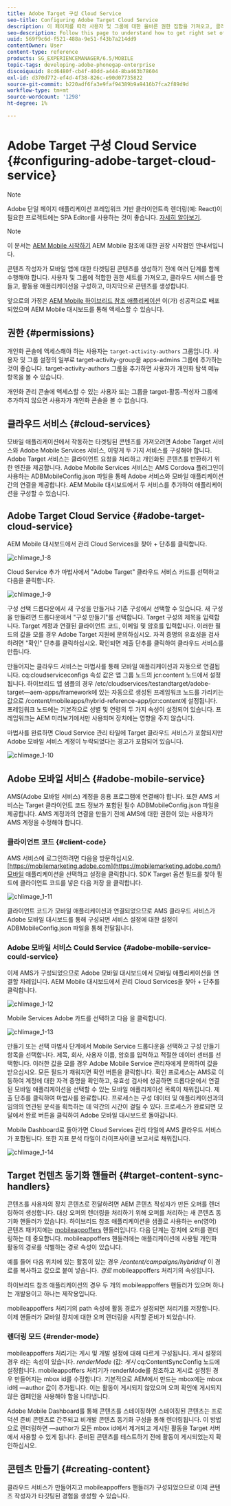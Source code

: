 ```yaml
---
title: Adobe Target 구성 Cloud Service
seo-title: Configuring Adobe Target Cloud Service
description: 이 페이지를 따라 사용자 및 그룹에 대한 올바른 권한 집합을 가져오고, 클라우드 서비스를 만들고, 활동용 애플리케이션을 구성하고, 콘텐츠를 생성하는 방법을 이해하십시오.
seo-description: Follow this page to understand how to get right set of permissions for users and groups, creating cloud services, configuring the application for the activity, and finally generating the content.
uuid: 569f9c6d-f521-488a-9e51-f43b7a214dd9
contentOwner: User
content-type: reference
products: SG_EXPERIENCEMANAGER/6.5/MOBILE
topic-tags: developing-adobe-phonegap-enterprise
discoiquuid: 8cd6480f-cb4f-40dd-a444-8ba463b78604
exl-id: d370d772-ef4d-4f38-826c-e90d07735822
source-git-commit: b220adf6fa3e9faf94389b9a9416b7fca2f89d9d
workflow-type: tm+mt
source-wordcount: '1298'
ht-degree: 1%

---
```


# Adobe Target 구성 Cloud Service {#configuring-adobe-target-cloud-service}

>[!NOTE]
>
>Adobe 단일 페이지 애플리케이션 프레임워크 기반 클라이언트측 렌더링(예: React)이 필요한 프로젝트에는 SPA Editor를 사용하는 것이 좋습니다. [자세히 알아보기](/help/sites-developing/spa-overview.md).

>[!NOTE]
>
>이 문서는 [AEM Mobile 시작하기](/help/mobile/getting-started-aem-mobile.md) AEM Mobile 참조에 대한 권장 시작점인 안내서입니다.

콘텐츠 작성자가 모바일 앱에 대한 타겟팅된 콘텐츠를 생성하기 전에 여러 단계를 함께 수행해야 합니다. 사용자 및 그룹에 적합한 권한 세트를 가져오고, 클라우드 서비스를 만들고, 활동용 애플리케이션을 구성하고, 마지막으로 콘텐츠를 생성합니다.

앞으로의 가정은 [AEM Mobile 하이브리드 참조 애플리케이션](https://github.com/Adobe-Marketing-Cloud-Apps/aem-mobile-hybrid-reference) 이(가) 성공적으로 배포되었으며 AEM Mobile 대시보드를 통해 액세스할 수 있습니다.

## 권한 {#permissions}

개인화 콘솔에 액세스해야 하는 사용자는 `target-activity-authors` 그룹입니다. 사용자 및 그룹 설정의 일부로 target-activity-group을 apps-admins 그룹에 추가하는 것이 좋습니다. target-activity-authors 그룹을 추가하면 사용자가 개인화 탐색 메뉴 항목을 볼 수 있습니다.

개인화 관리 콘솔에 액세스할 수 있는 사용자 또는 그룹을 target-활동-작성자 그룹에 추가하지 않으면 사용자가 개인화 콘솔을 볼 수 없습니다.

## 클라우드 서비스 {#cloud-services}

모바일 애플리케이션에서 작동하는 타겟팅된 콘텐츠를 가져오려면 Adobe Target 서비스와 Adobe Mobile Services 서비스, 이렇게 두 가지 서비스를 구성해야 합니다. Adobe Target 서비스는 클라이언트 요청을 처리하고 개인화된 콘텐츠를 반환하기 위한 엔진을 제공합니다. Adobe Mobile Services 서비스는 AMS Cordova 플러그인이 사용하는 ADBMobileConfig.json 파일을 통해 Adobe 서비스와 모바일 애플리케이션 간의 연결을 제공합니다. AEM Mobile 대시보드에서 두 서비스를 추가하여 애플리케이션을 구성할 수 있습니다.

## Adobe Target Cloud Service {#adobe-target-cloud-service}

AEM Mobile 대시보드에서 관리 Cloud Services을 찾아 + 단추를 클릭합니다.

![chlimage_1-8](assets/chlimage_1-8.png)

Cloud Service 추가 마법사에서 &quot;Adobe Target&quot; 클라우드 서비스 카드를 선택하고 다음을 클릭합니다.

![chlimage_1-9](assets/chlimage_1-9.png)

구성 선택 드롭다운에서 새 구성을 만들거나 기존 구성에서 선택할 수 있습니다. 새 구성을 만들려면 드롭다운에서 &quot;구성 만들기&quot;를 선택합니다. Target 구성의 제목을 입력합니다. Target 계정과 연결된 클라이언트 코드, 이메일 및 암호를 입력합니다. 이러한 필드의 값을 모를 경우 Adobe Target 지원에 문의하십시오. 자격 증명의 유효성을 검사하려면 &quot;확인&quot; 단추를 클릭하십시오. 확인되면 제출 단추를 클릭하여 클라우드 서비스를 만듭니다.

만들어지는 클라우드 서비스는 마법사를 통해 모바일 애플리케이션과 자동으로 연결됩니다. cq:cloudserviceconfigs 속성 값은 앱 그룹 노드의 jcr:content 노드에서 설정됩니다. 하이브리드 앱 샘플의 경우 /etc/cloudservices/testandtarget/adobe-target—aem-apps/framework에 있는 자동으로 생성된 프레임워크 노드를 가리키는 값으로 /content/mobileapps/hybrid-reference-app/jcr:content에 설정됩니다. 프레임워크 노드에는 기본적으로 성별 및 연령의 두 가지 속성이 설정되어 있습니다. 프레임워크는 AEM 미리보기에서만 사용되며 장치에는 영향을 주지 않습니다.

마법사를 완료하면 Cloud Service 관리 타일에 Target 클라우드 서비스가 포함되지만 Adobe 모바일 서비스 계정이 누락되었다는 경고가 포함되어 있습니다.

![chlimage_1-10](assets/chlimage_1-10.png)

## Adobe 모바일 서비스 {#adobe-mobile-service}

AMS(Adobe 모바일 서비스) 계정을 응용 프로그램에 연결해야 합니다. 또한 AMS 서비스는 Target 클라이언트 코드 정보가 포함된 필수 ADBMobileConfig.json 파일을 제공합니다. AMS 계정과의 연결을 만들기 전에 AMS에 대한 권한이 있는 사용자가 AMS 계정을 수정해야 합니다.

### 클라이언트 코드 {#client-code}

AMS 서비스에 로그인하려면 다음을 방문하십시오. [https://mobilemarketing.adobe.com](https://mobilemarketing.adobe.com/)모바일 애플리케이션을 선택하고 설정을 클릭합니다. SDK Target 옵션 필드를 찾아 필드에 클라이언트 코드를 넣은 다음 저장 을 클릭합니다.

![chlimage_1-11](assets/chlimage_1-11.png)

클라이언트 코드가 모바일 애플리케이션과 연결되었으므로 AMS 클라우드 서비스가 Adobe 모바일 대시보드를 통해 구성되면 서비스 설정에 대한 설정이 ADBMobileConfig.json 파일을 통해 전달됩니다.

### Adobe 모바일 서비스 Could Service {#adobe-mobile-service-could-service}

이제 AMS가 구성되었으므로 Adobe 모바일 대시보드에서 모바일 애플리케이션을 연결할 차례입니다. AEM Mobile 대시보드에서 관리 Cloud Services을 찾아 + 단추를 클릭합니다.

![chlimage_1-12](assets/chlimage_1-12.png)

Mobile Services Adobe 카드를 선택하고 다음 을 클릭합니다.

![chlimage_1-13](assets/chlimage_1-13.png)

만들기 또는 선택 마법사 단계에서 Mobile Service 드롭다운을 선택하고 구성 만들기 항목을 선택합니다. 제목, 회사, 사용자 이름, 암호를 입력하고 적절한 데이터 센터를 선택합니다. 이러한 값을 모를 경우 Adobe Mobile Service 관리자에게 문의하여 값을 받으십시오. 모든 필드가 채워지면 확인 버튼을 클릭합니다. 확인 프로세스는 AMS로 이동하여 계정에 대한 자격 증명을 확인하고, 유효성 검사에 성공하면 드롭다운에서 연결된 모바일 애플리케이션을 선택할 수 있는 모바일 애플리케이션 목록이 채워집니다. 제출 단추를 클릭하여 마법사를 완료합니다. 프로세스는 구성 데이터 및 애플리케이션과의 임의의 연관된 분석을 획득하는 데 약간의 시간이 걸릴 수 있다. 프로세스가 완료되면 모달에서 완료 버튼을 클릭하여 Adobe 모바일 대시보드로 돌아갑니다.

Mobile Dashboard로 돌아가면 Cloud Services 관리 타일에 AMS 클라우드 서비스가 포함됩니다. 또한 지표 분석 타일이 라이프사이클 보고서로 채워집니다.

![chlimage_1-14](assets/chlimage_1-14.png)

## Target 컨텐츠 동기화 핸들러 {#target-content-sync-handlers}

콘텐츠를 사용자의 장치 콘텐츠로 전달하려면 AEM 콘텐츠 작성자가 만든 오퍼를 렌더링하여 생성합니다. 대상 오퍼의 렌더링을 처리하기 위해 오퍼를 처리하는 새 콘텐츠 동기화 핸들러가 있습니다. 하이브리드 참조 애플리케이션을 샘플로 사용하는 en(영어) 콘텐츠 패키지에는 [mobileappoffers](https://github.com/Adobe-Marketing-Cloud-Apps/aem-mobile-hybrid-reference/blob/master/aem-package/content-author/src/main/content/jcr_root/content/mobileapps/hybrid-reference-app/en/_jcr_content/pge-app/app-config-dev/targetOffers/.content.xml) 핸들러입니다. 다음 단계는 장치에 오퍼를 렌더링하는 데 중요합니다. mobileappoffers 핸들러에는 애플리케이션에 사용될 개인화 활동의 경로를 식별하는 경로 속성이 있습니다.

예를 들어 다음 위치에 있는 활동이 있는 경우 */content/campaigns/hybridref* 이 경로를 복사하고 값으로 붙여 넣습니다. *경로* mobileappoffers 처리기의 속성입니다.

하이브리드 참조 애플리케이션의 경우 두 개의 mobileappoffers 핸들러가 있으며 하나는 개발용이고 하나는 제작용입니다.

mobileappoffers 처리기의 path 속성에 활동 경로가 설정되면 처리기를 저장합니다. 이제 핸들러가 모바일 장치에 대한 오퍼 렌더링을 시작할 준비가 되었습니다.

### 렌더링 모드 {#render-mode}

mobileappoffers 처리기는 게시 및 개발 설정에 대해 다르게 구성됩니다. 게시 설정의 경우 라는 속성이 있습니다. *renderMode* (값: *게시* cq:ContentSyncConfig 노드에 설정합니다. mobileappoffers 처리기가 renderMode를 참조하고 게시로 설정된 경우 만들어지는 mbox id를 수정합니다. 기본적으로 AEM에서 만드는 mbox에는 mbox id에 —author 값이 추가됩니다. 이는 활동이 게시되지 않았으며 오퍼 확인에 게시되지 않은 캠페인을 사용해야 함을 나타냅니다.

Adobe Mobile Dashboard를 통해 콘텐츠를 스테이징하면 스테이징된 콘텐츠는 프로덕션 준비 콘텐츠로 간주되고 비개발 콘텐츠 동기화 구성을 통해 렌더링됩니다. 이 방법으로 렌더링하면 —author가 모든 mbox id에서 제거되고 게시된 활동을 Target 서버에서 사용할 수 있게 됩니다. 준비된 콘텐츠를 테스트하기 전에 활동이 게시되었는지 확인하십시오.

## 콘텐츠 만들기 {#creating-content}

클라우드 서비스가 만들어지고 mobileappoffers 핸들러가 구성되었으므로 이제 콘텐츠 작성자가 타깃팅된 경험을 생성할 수 있습니다.
